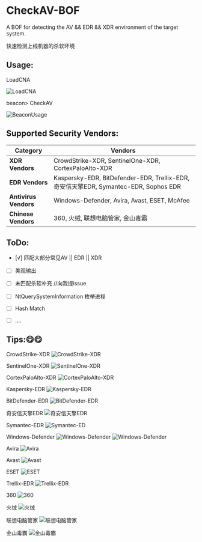 # CheckAV-BOF
 A BOF for detecting the AV &amp;&amp; EDR &amp;&amp;  XDR  environment of the target system. 
 
 快速检测上线机器的杀软环境

## Usage: 
LoadCNA

![LoadCNA](https://github.com/juruo-wankli/CheckAV-BOF/blob/main/img/LoadCNA.png)

beacon> CheckAV

![BeaconUsage](https://github.com/juruo-wankli/CheckAV-BOF/blob/main/img/BeaconUsage.png)

## Supported Security Vendors:

| **Category**         | **Vendors**                              |
|-----------------------|------------------------------------------|
| **XDR Vendors**       | CrowdStrike-XDR, SentinelOne-XDR, CortexPaloAlto-XDR |
| **EDR Vendors**       | Kaspersky-EDR, BitDefender-EDR, Trellix-EDR, 奇安信天擎EDR, Symantec-EDR, Sophos EDR|
| **Antivirus Vendors** | Windows-Defender, Avira, Avast, ESET, McAfee   |
| **Chinese Vendors**   | 360, 火绒, 联想电脑管家, 金山毒霸       |

## ToDo:
- [√] 匹配大部分常见AV || EDR || XDR
- [ ] 美观输出
- [ ] 未匹配杀软补充  //向我提issue
- [ ] NtQuerySystemInformation 枚举进程
- [ ] Hash Match
- [ ] ....



## Tips:😋😋
CrowdStrike-XDR
![CrowdStrike-XDR](https://github.com/juruo-wankli/CheckAV-BOF/blob/main/img/CrowdStrikeXDR.png)

SentinelOne-XDR
![SentinelOne-XDR](https://github.com/juruo-wankli/CheckAV-BOF/blob/main/img/SentinelOneXDR.png)

CortexPaloAlto-XDR
![CortexPaloAlto-XDR](https://github.com/juruo-wankli/CheckAV-BOF/blob/main/img/CortexPaloaltoXDR.png)

Kaspersky-EDR
![Kaspersky-EDR](https://github.com/juruo-wankli/CheckAV-BOF/blob/main/img/Kaspersky.png)

BitDefender-EDR
![BitDefender-EDR](https://github.com/juruo-wankli/CheckAV-BOF/blob/main/img/BitDefenderEDR.png)

奇安信天擎EDR
![奇安信天擎EDR](https://github.com/juruo-wankli/CheckAV-BOF/blob/main/img/QAXtianqingEDR.png)

Symantec-EDR
![Symantec-ED](https://github.com/juruo-wankli/CheckAV-BOF/blob/main/img/SymantecEDR.png)

Windows-Defender
![Windows-Defender](https://github.com/juruo-wankli/CheckAV-BOF/blob/main/img/WindowsDefender2016.png)
![Windows-Defender](https://github.com/juruo-wankli/CheckAV-BOF/blob/main/img/WindowsDefenderWin10.png)

Avira
![Avira](https://github.com/juruo-wankli/CheckAV-BOF/blob/main/img/Avira.png)

Avast
![Avast](https://github.com/juruo-wankli/CheckAV-BOF/blob/main/img/Avast.png)

ESET
![ESET](https://github.com/juruo-wankli/CheckAV-BOF/blob/main/img/ESET.png)

Trellix-EDR
![Trellix-EDR](https://github.com/juruo-wankli/CheckAV-BOF/blob/main/img/TrelixEDR.png)

360
![360](https://github.com/juruo-wankli/CheckAV-BOF/blob/main/img/360.png)

火绒
![火绒](https://github.com/juruo-wankli/CheckAV-BOF/blob/main/img/huorong.png)

联想电脑管家
![联想电脑管家](https://github.com/juruo-wankli/CheckAV-BOF/blob/main/img/Lenovo.png)

金山毒霸
![金山毒霸](https://github.com/juruo-wankli/CheckAV-BOF/blob/main/img/jinshanduba.png)
